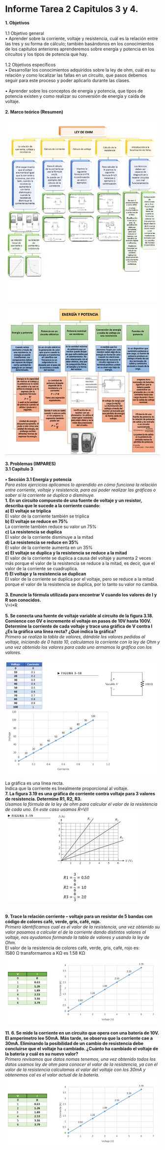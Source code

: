 # **Informe Tarea 2 Capitulos 3 y 4.**
**1. Objetivos** <br />  
1.1 Objetivo general<br />
•	Aprender sobre la corriente, voltaje y resistencia, cuál es la relación entre las tres y su forma de cálculo; también basándonos en los conocimientos de los capítulos anteriores aprenderemos sobre energía y potencia en los circuitos y los tipos de potencia que hay.<br /><br />
1.2 Objetivos específicos<br />
•	Desarrollar los conocimientos adquiridos sobre la ley de ohm, cuál es su relación y como localizar las fallas en un circuito, que pasos debemos seguir para este proceso y poder aplicarlo durante las clases.<br /><br />
•	Aprender sobre los conceptos de energía y potencia, que tipos de potencia existen y como realizar su conversión de energía y caída de voltaje.<br /><br />
**2. Marco teórico (Resumen)**<br /><br />
![alt text](https://github.com/adtumbaco1/Informe-Tarea-2/blob/main/Teoria%20Cap%203.jpg)<br /><br />
![alt text](https://github.com/adtumbaco1/Informe-Tarea-2/blob/main/Teoria%20cap%204.PNG)<br /><br />
**3. Problemas (IMPARES)**<br />
**3.1 Capítulo 3**<br /><br />
**•	Sección 3.1 Energía y potencia**<br />
<em>Para estos ejercicios aplicamos lo aprendido en cómo funciona la relación entre corriente, voltaje y resistencia, para así poder realizar las gráficas o saber si la corriente se duplica o disminuye.</em><br />
**1.	En un circuito compuesto de una fuente de voltaje y un resistor, describa que le sucede a la corriente cuando:**<br />
**a)	El voltaje se triplica**<br />
El valor de la corriente también se triplica<br />
**b)	El voltaje se reduce en 75%**<br />
La corriente también reduce su valor un 75%<br />
**c)	La resistencia se duplica**<br />
El valor de la corriente disminuye a la mitad<br />
**d)	La resistencia se reduce en 35%**<br />
El valor de la corriente aumenta en un 35%<br />
**e)	El voltaje se duplica y la resistencia se reduce a la mitad**<br />
El valor de la corriente se duplica a causa del voltaje y aumenta 2 veces más porque el valor de la resistencia se reduce a la mitad, es decir, que el valor de la corriente se cuadruplica. <br />
**f)	El voltaje y la resistencia se duplican**<br />
El valor de la corriente se duplica por el voltaje, pero se reduce a la mitad porque el valor de la resistencia se duplica, por lo tanto su valor no cambia.<br /><br />
**3. Enuncie la fórmula utilizada para encontrar V cuando los valores de I y R son conocidos.**<br />
V=I*R<br /><br />
**5. Se conecta una fuente de voltaje variable al circuito de la figura 3.18. Comience con 0V e incremente el voltaje en pasos de 10V hasta 100V. Determine la corriente de cada voltaje y trace una gráfica de V contra I ¿Es la gráfica una línea recta? ¿Qué indica la gráfica?**<br />
<em>Primero se realiza la tabla de valores, dándole los valores pedidos al voltaje, iniciando de 0 hasta 10, calculamos la corriente con la ley de Ohm y una vez obtenido los valores para cada uno armamos la gráfica con los valores.</em><br /><br />
![alt text](https://github.com/adtumbaco1/Informe-Tarea-2/blob/main/Ejercicio%205%20cap%203.PNG)<br /><br />
La gráfica es una línea recta.<br />
Indica que la corriente es linealmente proporcional al voltaje.<br />
**7. La figura 3.19 es una gráfica de corriente contra voltaje para 3 valores de resistencia. Determine R1, R2, R3.**<br />
<em>Usamos la fórmula de la ley de ohm para calcular el valor de la resistencia de cada uno. En este caso usamos R=V/I</em>
![alt text](https://github.com/adtumbaco1/Informe-Tarea-2/blob/main/Ejercicio%207%20cap%203.PNG)<br /><br /><br />
**9.	Trace la relación corriente – voltaje para un resistor de 5 bandas con código de colores café, verde, gris, café, rojo.**<br />
<em>Primero identificamos cual es el valor de la resistencia, una vez obtenido su valor pasamos a calcular el de la corriente dando distintos valores al voltaje, nos ayudamos formando la tabla de valores y usando la ley de Ohm.</em><br />
El valor de la resistencia de colores café, verde, gris, café, rojo es:<br />
1580 Ω  transformamos a KΩ es 1.58 KΩ<br />
![alt text](https://github.com/adtumbaco1/Informe-Tarea-2/blob/main/Ejercicio%209%20cap%203.PNG)<br /><br />
**11. 6.	Se mide la corriente en un circuito que opera con una batería de 10V. El amperímetro lee 50mA. Más tarde, se observa que la corriente cae a 30mA. Eliminando la posibilidad de un cambio de resistencia debe concluirse que el voltaje ha cambiado. ¿Cuánto ha cambiado el voltaje de la batería y cuál es su nuevo valor?**<br />
<em>Primero revisamos que datos nomas tenemos, una vez obtenido todos los datos usamos ley de ohm para conocer el valor de la resistencia, ya con el valor de la resistencia calculamos el valor del voltaje con los 30mA y obtenemos cal es el valor actual de la batería.</em><br />
![alt text](https://github.com/adtumbaco1/Informe-Tarea-2/blob/main/Ejercicio%209%20cap%203.PNG)<br /><br />
